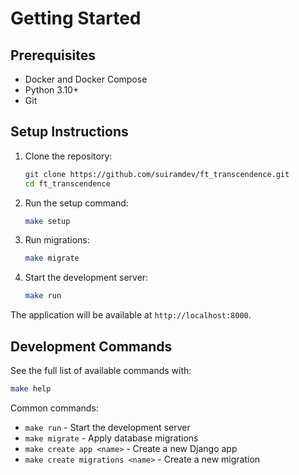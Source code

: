 # Getting Started

## Prerequisites

- Docker and Docker Compose
- Python 3.10+
- Git

## Setup Instructions

1. Clone the repository:
   ```bash
   git clone https://github.com/suiramdev/ft_transcendence.git
   cd ft_transcendence
   ```

2. Run the setup command:
   ```bash
   make setup
   ```

3. Run migrations:
   ```bash
   make migrate
   ```

4. Start the development server:
   ```bash
   make run
   ```

The application will be available at `http://localhost:8000`.

## Development Commands

See the full list of available commands with:

```bash
make help
```

Common commands:

- `make run` - Start the development server
- `make migrate` - Apply database migrations
- `make create app <name>` - Create a new Django app
- `make create migrations <name>` - Create a new migration
